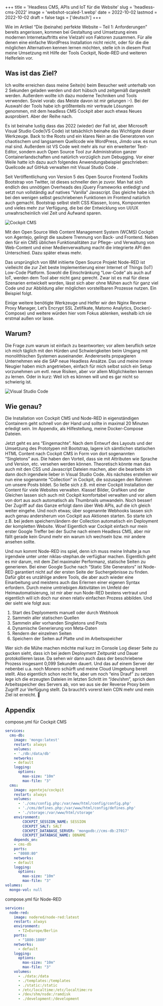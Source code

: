 +++
title = 'Headless CMS, APIs und IoT für die Website'
slug = 'headless-cms-2022'
image = 'webshot-scaled-1.webp'
date = 2022-10-02
lastmod = 2022-10-02
draft = false
tags = ['deutsch']
+++

Wie im Artikel “Die (beinahe) perfekte Website – Teil 1: Anforderungen” bereits angerissen, kommen bei Gestaltung und Umsetzung eines modernen Internetauftritts eine Vielzahl von Faktoren zusammen. Für alle denen eine einfache WordPress Installation nicht reicht, oder für die die möglichen Alternativen kennen lernen möchten, stelle ich in diesem Post meine Umsetzung mit Hilfe der Tools Cockpit, Node-RED und weiteren Helferlein vor.

## Was ist das Ziel?

Ich wollte erreichen dass meine Seite(n) beim Besucher weit unterhalb von 2 Sekunden geladen werden und dort hübsch und zeitgemäß dargestellt werden. Außerdem wollte ich dazu moderne Techniken und Tools verwenden. Soviel vorab: das Meiste davon ist mir gelungen :-). Bei der Auswahl der Tools habe ich größtenteils mir vertraute Lösungen genommen, mit dem headless CMS Cockpit aber auch etwas Neues ausprobiert. Aber der Reihe nach.

Es ist beinahe lustig dass das 2022 (wieder) der Fall ist, aber Microsoft Visual Studio Code(VS Code) ist tatsächlich beinahe das Wichtigste dieser Werkzeuge. Back to the Roots und ein klares Nein an die Generatoren von chaotischem und langsamem Quellcode wie WordPress, Jimdo usw. es nun mal sind. Außerdem ist VS Code weit mehr als nur ein erweiterter Text-Editor, sondern auch Open Source Tool zur Administration ganzer Containerlandschaften und natürlich vorzüglich zum Debugging. Vor einer Weile hatte ich dazu auch folgendes Anwendungsbeispiel geschrieben: Quellcode auf GitHub verwalten mit Visual Studio Code .

Seit Veröffentlichung von Version 5 des Open Source Frontend Toolkits Bootstrap von Twitter, ist dieses schneller den je zuvor. Man hat sich endlich des unnötigen Overheads des jQuery Frameworks entledigt und setzt nun vollständig auf natives “Vanilla” Javascript. Das gleiche habe ich bei den wenigen selbst geschriebenen Funktionen im Frontend natürlich auch gemacht. Bootstrap selbst stellt CSS Klassen, Icons, Komponenten und vieles mehr zur Verfügung, die bei der Entwicklung von UI/UX unwahrscheinlich viel Zeit und Aufwand sparen.

![Cockpit CMS](02_cockpit-2048x1230.webp)

Mit den Open Source Web Content Management System (WCMS) Cockpit von Agentejo, gelingt die saubere Trennung von Back- und Frontend. Neben den für ein CMS üblichen Funktionalitäten zur Pflege- und Verwaltung von Web-Content und einer Medienverwaltung macht die integrierte API den Unterschied. Dazu später etwas mehr.

Das ursprünglich von IBM initiierte Open Source Projekt Node-RED ist vielleicht die zur Zeit beste Implementierung einer Internet of Things (IoT) Low-Code Platform. Sowohl die Einschränkung “Low-Code” als auch auf IoT, werden dem Tool aber nicht ganz gerecht. Zwar ist es mal für diese Szenarien entwickelt worden, lässt sich aber ohne Mühen auch für ganz viel Code und zur Abbildung aller möglichen vorstellbaren Prozesse nutzen. Ein Beispiel folgt.

Einige weitere benötigte Werkzeuge und Helfer wir den Nginx Reverse Proxy Manager, Let’s Encrypt SSL Zetifikate, Matomo Analytics, Docker(-Compose) und weitere würden hier vom Fokus ablenken, weshalb ich sie erstmal außen vor lasse.

## Warum?

Die Frage zum warum ist einfach zu beantworten; vor allem beruflich setze ich mich täglich mit den Hürden und Schwierigkeiten beim Umgang mit monolithischen Systemen auseinander. Andererseits propagieren Unternehmen wie die SAP neue Headless Ansätze. Das und meine innere Neugier haben mich angetrieben, einfach für mich selbst solch ein Setup vorzunehmen um evtl. neue Risiken, aber vor allem Möglichkeiten kennen zu lernen. Oder in kurz: Weil ich es können will und es gar nicht so schwierig ist.

![Visual Studio Code](03_vscode.webp)

## Wie genau?
Die Installation von Cockpit CMS und Node-RED in eigenständigen Containern geht schnell von der Hand und sollte in maximal 20 Minuten erledigt sein. Im Appendix, als Hilfestellung, meine Docker-Compose Dateien.

Jetzt geht es ans “Eingemachte”. Nach dem Entwurf des Layouts und der Umsetzung des Prototypen mit Bootstrap, lagere ich sämtlichen statischen HTML Content nach Cockpit CMS in Form von dort sogenannten “Singletons” aus. Die haben den Vorteil, dass sie mit Attributen wie Sprache und Version, etc. versehen werden können. Theoretisch könnte man das auch mit den CSS und Javascript Dateien machen, aber die bearbeite ich dann doch irgendwie lieber in Visual Studio Code. Als nächstes erstellen wir nun eine sogenannte “Collection” in Cockpit, die sozusagen den Rahmen um unsere Posts bildet. So ließe sich z.B. mit einer Cockpit Installation der Content für viele Websites verwalten. Klasse! Bilder, Grafiken und der Gleichen lassen sich auch mit Cockpit komfortabel verwalten und vor allem von dort aus auch automatisch als Thumbnails umwandeln. Noch besser! Der Zugriff auf das Ganze erfolgt dann über Web APIs, auf die ich gleich weiter eingehe. Und noch etwas; über sogenannte Webhooks lassen sich auch genau andersherum von Cockpit aus Aktionen starten. So starte ich z.B. bei jedem speichern/ändern der Collection automatisch ein Deployment der kompletten Website. Wow! Eigentlich war Cockpit einfach nur mein erster Google Treffer bei der Suche nach einem Headless CMS, aber mir fällt gerade kein Grund mehr ein warum ich wechseln bzw. mir andere ansehen sollte.

Und nun kommt Node-RED ins spiel, denn ich muss meine Inhalte ja nun irgendwie unter unter niklas-stephan.de verfügbar machen. Eigentlich geht es mir darum, mit dem Ziel maximaler Performanz, statische Seiten zu generieren. Bei einer Google Suche nach “Static Site Generators” ist Node-RED garantiert nicht auf der ersten Seite der Suchergebnisse zu finden. Dafür gibt es unzählige andere Tools, die aber auch wieder eine Einarbeitung und meistens auch das Erlernen einer eigenen Syntax erfordern. Durch meine umtriebigen Aktivitäten im Umfeld der Heimautomatisierung, ist mir aber nun Node-RED bestens vertraut und eigentlich will ich doch nur einen relativ einfachen Prozess abbilden. Und der sieht wie folgt aus:

1. Start des Deplyoments manuell oder durch Webhook
2. Sammeln aller statischen Quellen
3. Sammeln aller vorhanden Singletons und Posts
4. Dynamische Generierung von Meta-Daten
5. Rendern der einzelnen Seiten
6. Speichern der Seiten auf Platte und im Arbeitsspeicher

Wer sich die Mühe machen möchte mal kurz im Console Log dieser Seite zu gucken sieht, dass ich bei jedem Deployment Zeitpunkt und Dauer protokollieren lasse. Da sehen wir dann auch dass der beschriebene Prozess insgesamt 0,099 Sekunden dauert. Und das auf einem Server der nebenbei u.a. noch Monero schürft und meine Cloud Umgebung bereit stellt. Also eigentlich schon recht fix, aber um noch “eins Drauf” zu setzen lege ich die erzeugten Dateien im letzten Schritt im “/dev/shm”, sprich dem Arbeitsspeicher des Servers ab, von wo aus sie der Reverse Proxy beim Zugriff zur Verfügung stellt. Da braucht’s vorerst kein CDN mehr und mein Ziel ist erreicht. 🙂

## Appendix

compose.yml für Cockpit CMS

```yaml
services:
  cms-db:
    image: 'mongo:latest'
    restart: always
    volumes:
    - './db:/data/db'
    networks:
    - default
    logging:
      options:
        max-size: "10m"
        max-file: "3"
  cms:
    image: agentejo/cockpit
    restart: always
    volumes:
      - './cms/config.php:/var/www/html/config/config.php'
      - './cms/defines.php:/var/www/html/config/defines.php'
      - './storage:/var/www/html/storage'
    environment:
        COCKPIT_SESSION_NAME: SESSION
        COCKPIT_SALT: SALT
        COCKPIT_DATABASE_SERVER: 'mongodb://cms-db:27017'
        COCKPIT_DATABASE_NAME: DBNAME
    depends_on:
    - cms-db
    ports:
    - "8080:80"
    networks:
    - default
    logging:
      options:
        max-size: "10m"
        max-file: "3"
volumes:
  mongo-vol: null
```

compose.yml für Node-RED

```yaml
services:
  node-red:
    image: nodered/node-red:latest
    restart: always
    environment:
      - TZ=Europe/Berlin
    ports:
      - "1880:1880"
    networks:
      - default
    logging:
      options:
        max-size: "10m"
        max-file: "3"
    volumes:
      - ./data:/data
      - ./templates:/templates
      - ./static:/static
      - /etc/localtime:/etc/localtime:ro
      - /dev/shm/nsde:/ramdisk
      - ./development:/development
```
